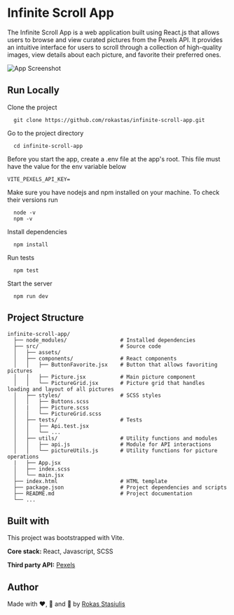 # Infinite Scroll App

The Infinite Scroll App is a web application built using React.js that allows users to browse and view curated pictures from the Pexels API. It provides an intuitive interface for users to scroll through a collection of high-quality images, view details about each picture, and favorite their preferred ones.


![App Screenshot](src/assets/Screenshot.png)


## Run Locally

Clone the project

```
  git clone https://github.com/rokastas/infinite-scroll-app.git
```

Go to the project directory

```
  cd infinite-scroll-app
```

Before you start the app, create a .env file at the app's root. This file must have the value for the env variable below

```
VITE_PEXELS_API_KEY=
```

Make sure you have nodejs and npm installed on your machine. To check their versions run

```
  node -v
  npm -v
```


Install dependencies

```
  npm install
```

Run tests

```
  npm test
```

Start the server

```
  npm run dev
```


## Project Structure
```
infinite-scroll-app/
  ├── node_modules/                 # Installed dependencies
  ├── src/                          # Source code
  │   ├── assets/
  │   ├── components/               # React components
  │   │   ├── ButtonFavorite.jsx    # Button that allows favoriting pictures
  │   │   ├── Picture.jsx           # Main picture component
  │   │   └── PictureGrid.jsx       # Picture grid that handles loading and layout of all pictures
  │   ├── styles/                   # SCSS styles
  │   │   ├── Buttons.scss
  │   |   ├── Picture.scss
  │   │   └── PictureGrid.scss
  │   ├── tests/                    # Tests
  │   │   ├── Api.test.jsx
  │   │   └── ...
  │   ├── utils/                    # Utility functions and modules
  │   │   ├── api.js                # Module for API interactions
  │   │   └── pictureUtils.js       # Utility functions for picture operations
  |   ├── App.jsx
  │   ├── index.scss
  │   └── main.jsx
  ├── index.html                    # HTML template
  ├── package.json                  # Project dependencies and scripts
  ├── README.md                     # Project documentation
  └── ...

```


## Built with

This project was bootstrapped with Vite.

**Core stack:** React, Javascript, SCSS

**Third party API:** [Pexels](https://www.pexels.com/api/documentation/#photos-curated)


## Author

Made with ❤️, 🍵 and 🥵 by [Rokas Stasiulis](https://github.com/rokastas)
